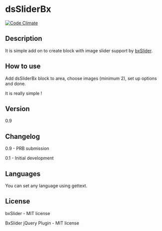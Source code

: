 dsSliderBx
================

[![Code Climate](https://codeclimate.com/github/dszymczuk/bxSlider/badges/gpa.svg)](https://codeclimate.com/github/dszymczuk/dsSliderBx)

Description
----

It is simple add on to create block with image slider support by [bxSlider](http://bxslider.com/).



How to use
----

Add dsSliderBx block to area, choose images (minimum 2), set up options and done.

It is really simple !



Version
----
0.9

Changelog
----

0.9 - PRB submission

0.1 - Initial development 

Languages
----
You can set any language using gettext.


License
----
bxSlider - MIT license

BxSlider jQuery Plugin - MIT license